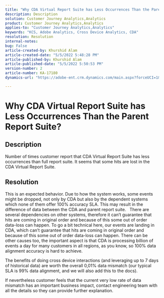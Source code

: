 ```yaml
---
title: "Why CDA Virtual Report Suite has Less Occurrences Than the Parent Report Suite?"
description: Description
solution: Customer Journey Analytics,Analytics
product: Customer Journey Analytics,Analytics
applies-to: "Customer Journey Analytics,Analytics"
keywords: "KCS, Adobe Analytics, Cross Device Analytics, CDA"
resolution: Resolution
internal-notes: 
bug: False
article-created-by: Khurshid Alam
article-created-date: "5/5/2022 5:48:28 PM"
article-published-by: Khurshid Alam
article-published-date: "5/5/2022 5:50:53 PM"
version-number: 2
article-number: KA-17180
dynamics-url: "https://adobe-ent.crm.dynamics.com/main.aspx?forceUCI=1&pagetype=entityrecord&etn=knowledgearticle&id=d68d7791-9bcc-ec11-a7b5-6045bd00dbbc"

---
```

# Why CDA Virtual Report Suite has Less Occurrences Than the Parent Report Suite?

## Description


Number of times customer report that CDA Virtual Report Suite has less occurrences than full report suite. It seems that some hits are lost in the CDA Virtual Report Suite.


## Resolution


This is an expected behavior. Due to how the system works, some events might be dropped, not only by CDA but also by the dependent systems which none of them offer 100% accuracy SLA. This may result in the difference of data between the CDA and parent report suite.
  
 There are several dependencies on other systems, therefore it can’t guarantee that hits are coming in original order and because of this some out of order data-loss can happen. To go a bit technical here, our events are landing in CDA, which can’t guarantee that hits are coming in original order and because of this some out of order data-loss can happen. There can be other causes too, the important aspect is that CDA is processing billion of events a day for many customers in all regions, as you know, so 100% data alignment accuracy is hard to achieve.

 The benefits of doing cross device interactions (and leveraging up to 7 days of historical data) are worth the overall 0,01% data mismatch (our typical SLA is 99% data alignment, and we will also add this to the docs).

 If nevertheless customer feels that the current very low rate of data mismatch has an important business impact, contact engineering team with all the details so they can provide further explanation.
